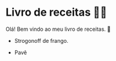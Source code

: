 # Livro  de receitas :man_cook:

Olá! Bem vindo ao meu livro de receitas. :shallow_pan_of_food:

- Strogonoff de frango.

- Pavê
